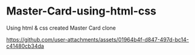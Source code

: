 # Master-Card-using-html-css
Using html & css created Master Card clone 



https://github.com/user-attachments/assets/01964b4f-d847-497d-bc14-c41480cb34da
